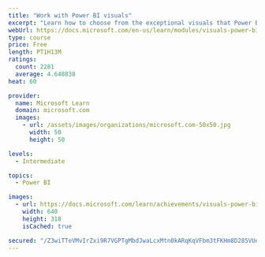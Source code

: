 ```yaml
---
title: "Work with Power BI visuals"
excerpt: "Learn how to choose from the exceptional visuals that Power BI makes available to you. Formatting visuals will direct the user’s attention to exactly where you want it, while helping to make the visual easier to read and interpret. You will also learn about how to use key performance indicators (KPIs)."
webUrl: https://docs.microsoft.com/en-us/learn/modules/visuals-power-bi/
type: course
price: Free
length: PT1H13M
ratings:
  count: 2281
  average: 4.648838
heat: 60

provider:
  name: Microsoft Learn
  domain: microsoft.com
  images:
    - url: /assets/images/organizations/microsoft.com-50x50.jpg
      width: 50
      height: 50

levels:
  - Intermediate

topics:
  - Power BI

images:
  - url: https://docs.microsoft.com/learn/achievements/visuals-power-bi-social.png
    width: 640
    height: 318
    isCached: true

secured: "/Z3wiTTeVMvIrZxi9R7VGPTgMbdJwaLcxMtn0kARqKqVFbm3tFKHm8D285VUeAtU8M9uNMmFQPRAuu6l5y+HRoq/H91gi8GKWv1L7mbM7nLPCDBoRjw1nbnFEdl+U6C6dPUyTPx1zD85hxO5a1fGoHpHszgae1DcksmTnXc1OISTepHpSGsM28Br0l0nRs9sNDnChVMixL0V+ma5foCOkDQrVLSu1MnP7l6ZdxTm4XOk7VVlt2o5/BrAIp5jiGjmHM7qhpln0GC5NOTh2IQX/3oRI0jvtsiWtGZ1OT+xb1eHKnOVQ8zBie8e7RKvccgljFzGvLBwJhyJQKEfoCD7+Yc40nStzF6UUlVDR9dUCGhjoq/gYILsM7D/Zkhl2XRw461NfAXN7VI8UjmIo3tmSj91DFC2AtguPRXaMnBkZTQ=;K05BW+a6VP/vsn+iD2Ohtg=="
---
```


